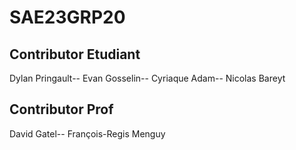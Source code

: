 # SAE23GRP20
## Contributor Etudiant
Dylan Pringault--
Evan Gosselin--
Cyriaque Adam--
Nicolas Bareyt
## Contributor Prof
David Gatel--
François-Regis Menguy
